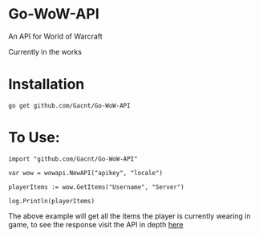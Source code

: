 # Go-WoW-API
An API for World of Warcraft

Currently in the works

# Installation

`go get github.com/Gacnt/Go-WoW-API`

# To Use:

```
import "github.com/Gacnt/Go-WoW-API"

var wow = wowapi.NewAPI("apikey", "locale")

playerItems := wow.GetItems("Username", "Server")

log.Println(playerItems)
```

The above example will get all the items the player is currently wearing in game, to see the response visit the API in depth [here](https://godoc.org/github.com/Gacnt/Go-WoW-API)
